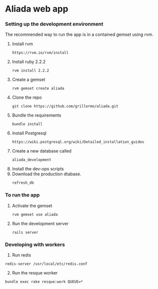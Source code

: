 Aliada web app
======

### Setting up the development environment

The recommended way to run the app is in a contained gemset using rvm.

1. Install rvm
    ```
    https://rvm.io/rvm/install
    ```
2. Install ruby 2.2.2
    ```
    rvm install 2.2.2
    ```
3. Create a gemset
    ```
    rvm gemset create aliada
    ```
4. Clone the repo
    ```
    git clone https://github.com/grillermo/aliada.git
    ```
5. Bundle the requirements
    ```
    bundle install
    ```
6. Install Postgresql
    ```
    https://wiki.postgresql.org/wiki/Detailed_installation_guides
    ```
7. Create a new database called 
    ```
    aliada_development
    ```
8. Install the dev-ops scripts
9. Download the production dtabase.
    ```
    refresh_db
    ``` 

### To run the app

1. Activate the gemset
    ```
    rvm gemset use aliada
    ```
2. Run the development server
    ```
    rails server
    ```

### Developing with workers

1. Run redis
  ```
  redis-server /usr/local/etc/redis.conf
  ```

2. Run the resque worker
  ```
  bundle exec rake resque:work QUEUE=*
  ```
